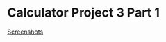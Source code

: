 # Calculator Project 3 Part 1


[Screenshots](https://github.com/jastina10/calc2/tree/Project3_part1/calc/Screenshots)